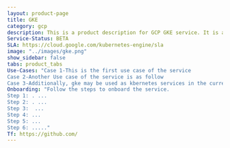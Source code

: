 ```yaml
---
layout: product-page
title: GKE
category: gcp
description: This is a product description for GCP GKE service. It is a kubernetes service.
Service-Status: BETA
SLA: https://cloud.google.com/kubernetes-engine/sla
image: "../images/gke.png"
show_sidebar: false
tabs: product_tabs
Use-Cases: "Case 1-This is the first use case of the service
Case 2-Another Use case of the service is as follow
Case 3-Additionally, gke may be used as kbernetes services in the current scenario"
Onboarding: "Follow the steps to onboard the service.
Step 1: . ...
Step 2: . ...
Step 3:  ...
Step 4: ...
Step 5: ...
Step 6: ....."
Tf: https://github.com/
---
```

